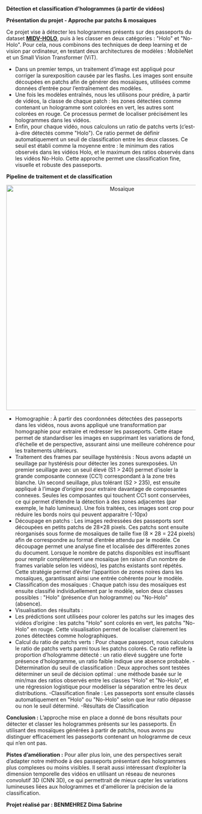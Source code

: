 **Détection et classification d’hologrammes (à partir de vidéos)**

**Présentation du projet - Approche par patchs & mosaiques**

Ce projet vise à détecter les hologrammes présents sur des passeports du dataset **[MIDV-HOLO](https://github.com/SmartEngines/midv-holo)**, puis à les classer en deux catégories : "Holo"  et "No-Holo". Pour cela, nous combinons des techniques de deep learning et de vision par ordinateur, en testant deux architectures de modèles : MobileNet et un Small Vision Transformer (ViT). 
- Dans un premier temps, un traitement d’image est appliqué pour corriger la surexposition causée par les flashs. Les images sont ensuite découpées en patchs afin de générer des mosaïques, utilisées comme données d’entrée pour l’entraînement des modèles. 
- Une fois les modèles entraînés, nous les utilisons pour prédire, à partir de vidéos, la classe de chaque patch : les zones détectées comme contenant un hologramme sont colorées en vert, les autres sont colorées en rouge. Ce processus permet de localiser précisément les hologrammes dans les vidéos. 
- Enfin, pour chaque vidéo, nous calculons un ratio de patchs verts (c’est-à-dire détectés comme "Holo"). Ce ratio permet de définir automatiquement un seuil de classification entre les deux classes. Ce seuil est établi comme la moyenne entre : le minimum des ratios observés dans les vidéos Holo, et le maximum des ratios observés dans les vidéos No-Holo. Cette approche permet une classification fine, visuelle et robuste des passeports. 

**Pipeline de traitement et de classification**
<p align="center">
  <img src="https://github.com/user-attachments/assets/d4eaf7a0-5b87-4a64-bd6b-36811d5108d8" alt="Mosaïque" width="600"/>
</p>

- Homographie : À partir des coordonnées détectées des passeports dans les vidéos, nous avons appliqué une transformation par homographie pour extraire et redresser les passeports. Cette étape permet de standardiser les images en supprimant les variations de fond, d’échelle et de perspective, assurant ainsi une meilleure cohérence pour les traitements ultérieurs. 
- Traitement des frames par seuillage hystérésis : Nous avons adapté un seuillage par hystérésis pour détecter les zones surexposées. Un premier seuillage avec un seuil élevé (S1 > 240) permet d’isoler la grande composante connexe (CC1) correspondant à la zone très blanche. Un second seuillage, plus tolérant (S2 > 235), est ensuite appliqué à l’image d’origine pour extraire davantage de composantes connexes. Seules les composantes qui touchent CC1 sont conservées, ce qui permet d’étendre la détection à des zones adjacentes (par exemple, le halo lumineux). 
Une fois traitées, ces images sont crop pour réduire les bords noirs qui peuvent apparaitre (-10px) 
- Découpage en patchs : Les images redressées des passeports sont découpées en petits patchs de 28×28 pixels. Ces patchs sont ensuite réorganisés sous forme de mosaïques de taille fixe (8 × 28 = 224 pixels) afin de correspondre au format d’entrée attendu par le modèle. Ce découpage permet une analyse fine et localisée des différentes zones du document. Lorsque le nombre de patchs disponibles est insuffisant pour remplir complètement une mosaïque (en raison d’un nombre de frames variable selon les vidéos), les patchs existants sont répétés. Cette stratégie permet d’éviter l’apparition de zones noires dans les mosaïques, garantissant ainsi une entrée cohérente pour le modèle. 
- Classification des mosaïques : Chaque patch issu des mosaïques est ensuite classifié individuellement par le modèle, selon deux classes possibles : "Holo" (présence d’un hologramme) ou "No-Holo" (absence). 
- Visualisation des résultats :
- Les prédictions sont utilisées pour colorer les patchs sur les images des vidéos d’origine : les patchs "Holo" sont colorés en vert, les patchs "No-Holo" en rouge. Cette visualisation permet de localiser clairement les zones détectées comme holographiques. 
- Calcul du ratio de patchs verts : Pour chaque passeport, nous calculons le ratio de patchs verts parmi tous les patchs colorés. Ce ratio reflète la proportion d’hologramme détecté : un ratio élevé suggère une forte présence d’hologramme, un ratio faible indique une absence probable. 
-Détermination du seuil de classification : Deux approches sont testées déterminer un seuil de décision optimal : une méthode basée sur le min/max des ratios observés entre les classes "Holo" et "No-Holo", et une régression logistique pour modéliser la séparation entre les deux distributions. 
-Classification finale : Les passeports sont ensuite classés automatiquement en "Holo" ou "No-Holo" selon que leur ratio dépasse ou non le seuil déterminé. 
-Résultats de Classification 

**Conclusion :**
L’approche mise en place a donné de bons résultats pour détecter et classer les hologrammes présents sur les passeports. En utilisant des mosaïques générées à partir de patchs, nous avons pu distinguer efficacement les passeports contenant un hologramme de ceux qui n’en ont pas.  

**Pistes d’amélioration :**
Pour aller plus loin, une des perspectives serait d’adapter notre méthode à des passeports présentant des hologrammes plus complexes ou moins visibles. Il serait aussi intéressant d’exploiter la dimension temporelle des vidéos en utilisant un réseau de neurones convolutif 3D (CNN 3D), ce qui permettrait de mieux capter les variations lumineuses liées aux hologrammes et d'améliorer la précision de la classification. 

**Projet réalisé par : BENMEHREZ Dima Sabrine**
